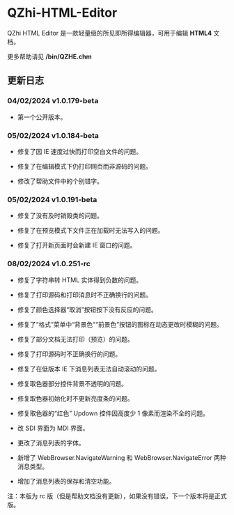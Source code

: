 # QZhi-HTML-Editor
QZhi HTML Editor 是一款轻量级的所见即所得编辑器，可用于编辑 **HTML4** 文档。

更多帮助请见 **/bin/QZHE.chm**

## 更新日志

### 04/02/2024 v1.0.179-beta

* 第一个公开版本。

### 05/02/2024 v1.0.184-beta

* 修复了因 IE 速度过快而打印空白文件的问题。

* 修复了在编辑模式下仍打印网页而非源码的问题。

* 修改了帮助文件中的个别错字。

### 05/02/2024 v1.0.191-beta

* 修复了没有及时销毁类的问题。

* 修复了在预览模式下文件正在加载时无法写入的问题。

* 修复了打开新页面时会新建 IE 窗口的问题。

### 08/02/2024 v1.0.251-rc

* 修复了字符串转 HTML 实体得到负数的问题。

* 修复了打印源码和打印消息时不正确换行的问题。

* 修复了颜色选择器“取消”按钮按下没有反应的问题。

* 修复了“格式”菜单中“背景色”“前景色”按钮的图标在动态更改时模糊的问题。

* 修复了部分文档无法打印（预览）的问题。

* 修复了打印源码时不正确换行的问题。

* 修复了在低版本 IE 下消息列表无法自动滚动的问题。

* 修复取色器部分控件背景不透明的问题。

* 修复取色器初始化时不更新亮度条的问题。

* 修复取色器的“红色” Updown 控件因高度少 1 像素而渲染不全的问题。

* 改 SDI 界面为 MDI 界面。

* 更改了消息列表的字体。

* 新增了 WebBrowser.NavigateWarning 和 WebBrowser.NavigateError 两种消息类型。

* 增加了消息列表的保存和清空功能。

注：本版为 rc 版（但是帮助文档没有更新），如果没有错误，下一个版本将是正式版。
